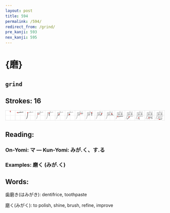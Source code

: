 ```yaml
---
layout: post
title: 594
permalink: /594/
redirect_from: /grind/
pre_kanji: 593
nex_kanji: 595
---
```


# {磨}

## `grind`

## Strokes: 16

<div class="stroke"><img src="../images/E7A3A8.png" /></div>

## Reading:

### On-Yomi: マ &mdash; Kun-Yomi: みが.く、す.る

### Examples: 磨く (みが.く)

## Words:

歯磨き(はみがき): dentifrice, toothpaste

磨く(みがく): to polish, shine, brush, refine, improve

